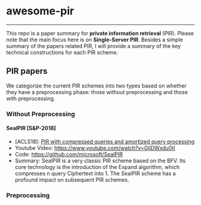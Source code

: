 <!--
 * @Description: 
 * @Author: Qixian Zhou
 * @Date: 2024-09-22 18:35:23
-->
# awesome-pir
---

This repo is a paper summary for **private information retrieval** (PIR). Please note that the main focus here is on **Single-Server PIR**. Besides a simple summary of the papers related PIR, I will provide a summary of the key technical constructions for each PIR scheme.


##  PIR papers

We categorize the current PIR schemes into two types based on whether they have a preprocessing phase: those without preprocessing and those with preprocessing.


### Without Preprocessing


#### SealPIR [S&P-2018]
- [ACLS18]:  [PIR with compressed queries and amortized query processing](https://eprint.iacr.org/2017/1142.pdf)
- Youtube Video: https://www.youtube.com/watch?v=GljDWxdu0tI
- Code: https://github.com/microsoft/SealPIR
- Summary: SealPIR is a very classic PIR scheme based on the BFV. Its core technology is the introduction of the Expand algorithm, which compresses n query Ciphertext into 1. The SealPIR scheme has a profound impact on subsequent PIR schemes.


### Preprocessing
